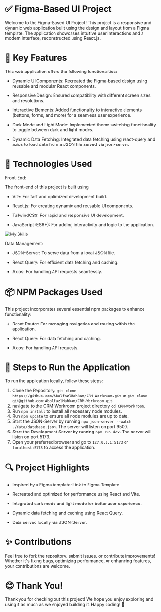 # ✅ Figma-Based UI Project

Welcome to the Figma-Based UI Project! This project is a responsive and dynamic web application built using the design and layout from a Figma template. The application showcases intuitive user interactions and a modern interface, reconstructed using React.js.

# 🔑 Key Features

This web application offers the following functionalities:

* Dynamic UI Components:
Recreated the Figma-based design using reusable and modular React components.

* Responsive Design:
Ensured compatibility with different screen sizes and resolutions.

* Interactive Elements:
Added functionality to interactive elements (buttons, forms, and more) for a seamless user experience.

* Dark Mode and Light Mode:
Implemented theme switching functionality to toggle between dark and light modes.

* Dynamic Data Fetching:
Integrated data fetching using react-query and axios to load data from a JSON file served via json-server.

# 🔗 Technologies Used

Front-End:

The front-end of this project is built using:

* Vite: For fast and optimized development build.

* React.js: For creating dynamic and reusable UI components.

* TailwindCSS: For rapid and responsive UI development.

* JavaScript (ES6+): For adding interactivity and logic to the application.

[![My Skills](https://skillicons.dev/icons?i=vite,react,tailwind,js)](https://skillicons.dev)

Data Management:

* JSON-Server: To serve data from a local JSON file.

* React Query: For efficient data fetching and caching.

* Axios: For handling API requests seamlessly.

# 📦 NPM Packages Used

This project incorporates several essential npm packages to enhance functionality:

* React Router: For managing navigation and routing within the application.

* React Query: For data fetching and caching.

* Axios: For handling API requests.

# 🚀 Steps to Run the Application

To run the application locally, follow these steps:

1. Clone the Repository: ```git clone https://github.com/AbolfazlMahkam/CRM-Workroom.git``` or ```git clone git@github.com:AbolfazlMahkam/CRM-Workroom.git```.
2. navigate to the CRM-Workroom project directory ```cd CRM-Workroom```.
3. Run ```npm install``` to install all necessary node modules.
4. Run ```npm update``` to ensure all node modules are up to date.
5. Start the JSON-Server by running ```npx json-server --watch ./data/database.json```. The server will listen on port 9500.
6. Start the Development Server by running ```npm run dev```. The server will listen on port 5173.
7. Open your preferred browser and go to ````127.0.0.1:5173```` or ```localhost:5173``` to access the application.

# 🔍 Project Highlights

* Inspired by a Figma template: Link to Figma Template.

* Recreated and optimized for performance using React and Vite.

* Integrated dark mode and light mode for better user experience.

* Dynamic data fetching and caching using React Query.

* Data served locally via JSON-Server.

# ✨ Contributions

Feel free to fork the repository, submit issues, or contribute improvements! Whether it's fixing bugs, optimizing performance, or enhancing features, your contributions are welcome.

# 😊 Thank You!

Thank you for checking out this project! We hope you enjoy exploring and using it as much as we enjoyed building it. Happy coding! 🎉
